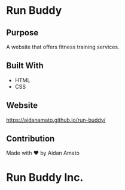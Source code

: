 # Run Buddy

## Purpose
A website that offers fitness training services.

## Built With
* HTML
* CSS

## Website
https://aidanamato.github.io/run-buddy/

## Contribution
Made with ❤️ by Aidan Amato

# Run Buddy Inc.